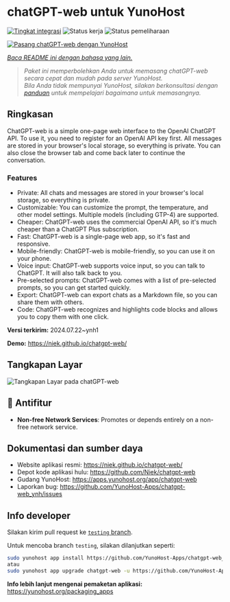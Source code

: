 <!--
N.B.: README ini dibuat secara otomatis oleh <https://github.com/YunoHost/apps/tree/master/tools/readme_generator>
Ini TIDAK boleh diedit dengan tangan.
-->

# chatGPT-web untuk YunoHost

[![Tingkat integrasi](https://dash.yunohost.org/integration/chatgpt-web.svg)](https://ci-apps.yunohost.org/ci/apps/chatgpt-web/) ![Status kerja](https://ci-apps.yunohost.org/ci/badges/chatgpt-web.status.svg) ![Status pemeliharaan](https://ci-apps.yunohost.org/ci/badges/chatgpt-web.maintain.svg)

[![Pasang chatGPT-web dengan YunoHost](https://install-app.yunohost.org/install-with-yunohost.svg)](https://install-app.yunohost.org/?app=chatgpt-web)

*[Baca README ini dengan bahasa yang lain.](./ALL_README.md)*

> *Paket ini memperbolehkan Anda untuk memasang chatGPT-web secara cepat dan mudah pada server YunoHost.*  
> *Bila Anda tidak mempunyai YunoHost, silakan berkonsultasi dengan [panduan](https://yunohost.org/install) untuk mempelajari bagaimana untuk memasangnya.*

## Ringkasan

ChatGPT-web is a simple one-page web interface to the OpenAI ChatGPT API. To use it, you need to register for an OpenAI API key first. All messages are stored in your browser's local storage, so everything is private. You can also close the browser tab and come back later to continue the conversation.

### Features

- Private: All chats and messages are stored in your browser's local storage, so everything is private.
- Customizable: You can customize the prompt, the temperature, and other model settings. Multiple models (including GTP-4) are supported.
- Cheaper: ChatGPT-web uses the commercial OpenAI API, so it's much cheaper than a ChatGPT Plus subscription.
- Fast: ChatGPT-web is a single-page web app, so it's fast and responsive.
- Mobile-friendly: ChatGPT-web is mobile-friendly, so you can use it on your phone.
- Voice input: ChatGPT-web supports voice input, so you can talk to ChatGPT. It will also talk back to you.
- Pre-selected prompts: ChatGPT-web comes with a list of pre-selected prompts, so you can get started quickly.
- Export: ChatGPT-web can export chats as a Markdown file, so you can share them with others.
- Code: ChatGPT-web recognizes and highlights code blocks and allows you to copy them with one click.


**Versi terkirim:** 2024.07.22~ynh1

**Demo:** <https://niek.github.io/chatgpt-web/>

## Tangkapan Layar

![Tangkapan Layar pada chatGPT-web](./doc/screenshots/screenshot.png)

## :red_circle: Antifitur

- **Non-free Network Services**: Promotes or depends entirely on a non-free network service.

## Dokumentasi dan sumber daya

- Website aplikasi resmi: <https://niek.github.io/chatgpt-web/>
- Depot kode aplikasi hulu: <https://github.com/Niek/chatgpt-web>
- Gudang YunoHost: <https://apps.yunohost.org/app/chatgpt-web>
- Laporkan bug: <https://github.com/YunoHost-Apps/chatgpt-web_ynh/issues>

## Info developer

Silakan kirim pull request ke [`testing` branch](https://github.com/YunoHost-Apps/chatgpt-web_ynh/tree/testing).

Untuk mencoba branch `testing`, silakan dilanjutkan seperti:

```bash
sudo yunohost app install https://github.com/YunoHost-Apps/chatgpt-web_ynh/tree/testing --debug
atau
sudo yunohost app upgrade chatgpt-web -u https://github.com/YunoHost-Apps/chatgpt-web_ynh/tree/testing --debug
```

**Info lebih lanjut mengenai pemaketan aplikasi:** <https://yunohost.org/packaging_apps>
